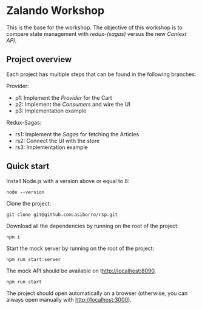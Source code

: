 # Zalando Workshop

This is the base for the workshop. The objective of this workshop is to compare state management with _redux-(sagas)_ versus the new _Context API_.

## Project overview

Each project has multiple steps that can be found in the following branches:

Provider:
* p1: Implement the _Provider_ for the Cart
* p2: Implement the _Consumers_ and wire the UI
* p3: Implementation example

Redux-Sagas:
* rs1: Implement the _Sagas_ for fetching the Articles
* rs2: Connect the UI with the store
* rs3: Implementation example

## Quick start
Install Node.js with a version above or equal to 8:
```
node --version
```
Clone the project:
```
git clone git@github.com:asiborro/rsp.git
```
Download all the dependencies by running on the root of the project:
```
npm i
```
Start the mock server by running on the root of the project:
```
npm run start:server
```
The mock API should be available on t[http://localhost:8090](http://localhost:8089).
```
npm run start
```
The project should open automatically on a browser (otherwise, you can always open manually with [http://localhost:3000](http://localhost:3000)).

